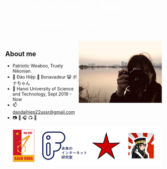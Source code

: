 <!--<h1 align="center" style="font-weight:bold;text-decoration:none;">こんにちは、ボナちゃんです。初めまして。>o<"</h1>-->

<!--<h1 align="center" style="font-weight:bold;text-decoration:none;">これはボナちゃんのｷﾞﾄハブです。</h1>-->

<h2 align="center" style="font-weight:bold;text-decoration:none;color:white;">こんにちは、ボナちゃんです。初めまして。>o<"</h2>

<h2 align="center" style="font-weight:bold;text-decoration:none;color:white;">これはボナちゃんのｷﾞﾄハブです。</h2>

<br>

<img align="right" width="auto" height="200" src="images/bonatonikon.jpg">

## About me
* Patriotic Weaboo, Truely Nikonian.
* :boy: Đào Hiệp :japanese_ogre: Bonavadeur :smile_cat: ボナちゃん
* :school: Hanoi University of Science and Technology, Sept 2019 - Now
* :mailbox: daodaihiep22ussr@gmail.com
* :camera: :musical_keyboard: :headphones: :tv: :book:

![](images/github-wp.png)
<!-- * :book: [Privé de Bonavadeur](https://prive.bonavadeur.pro) (
ボナちゃんのプヒベ) -->
<!-- MÒ TẬN VÀO ĐÂY ĐỌC THÌ CŨNG GHÊ ĐẤY, KIA LÀ BLOG CỦA WATASHI -->
<!-- [![Top Langs](https://github-readme-stats.vercel.app/api/top-langs/?username=anuraghazra&hide_progress=true)](https://github.com/anuraghazra/github-readme-stats) -->
